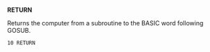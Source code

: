 **RETURN**

Returns the computer from a subroutine to the BASIC word following GOSUB.

```ecb2
10 RETURN
```
